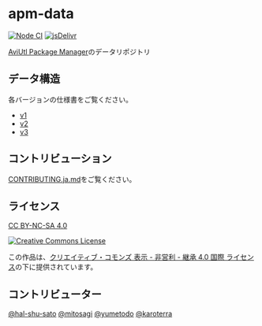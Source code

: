 # apm-data

[![Node CI](https://github.com/team-apm/apm-data/actions/workflows/nodejs.yml/badge.svg)](https://github.com/team-apm/apm-data/actions/workflows/nodejs.yml)
[![jsDelivr](https://data.jsdelivr.com/v1/package/gh/team-apm/apm-data/badge?style=rounded)](https://www.jsdelivr.com/package/gh/team-apm/apm-data)

[AviUtl Package Manager](https://github.com/team-apm/apm)のデータリポジトリ

## データ構造

各バージョンの仕様書をご覧ください。

- [v1](./v1/SPECIFICATION.md)
- [v2](./v2/SPECIFICATION.md)
- [v3](./v3/SPECIFICATION.md)

## コントリビューション

[CONTRIBUTING.ja.md](./CONTRIBUTING.ja.md)をご覧ください。

## ライセンス

[CC BY-NC-SA 4.0](./LICENSE)

[![Creative Commons License](https://i.creativecommons.org/l/by-nc-sa/4.0/88x31.png)
](https://creativecommons.org/licenses/by-nc-sa/4.0/)

この作品は、[クリエイティブ・コモンズ 表示 - 非営利 - 継承 4.0 国際 ライセンス](https://creativecommons.org/licenses/by-nc-sa/4.0/)の下に提供されています。

## コントリビューター

[@hal-shu-sato](https://github.com/hal-shu-sato)
[@mitosagi](https://github.com/mitosagi)
[@yumetodo](https://github.com/yumetodo)
[@karoterra](https://github.com/karoterra)
